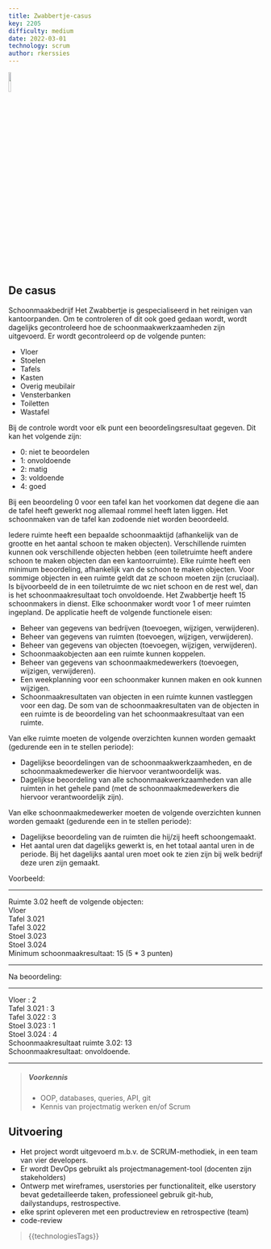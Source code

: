 ```yaml
---
title: Zwabbertje-casus
key: 2205
difficulty: medium
date: 2022-03-01
technology: scrum
author: rkerssies
---
```





<img src="{{ '/_assets/projecten/project-laptop.png' | url }}" style="width:10%;">

## De casus
Schoonmaakbedrijf Het Zwabbertje is gespecialiseerd in het reinigen van kantoorpanden. Om te controleren of dit ook goed gedaan wordt, wordt dagelijks  gecontroleerd hoe de schoonmaakwerkzaamheden zijn uitgevoerd. Er wordt gecontroleerd op de volgende punten:
*	Vloer
*	Stoelen
*	Tafels
*	Kasten
*	Overig meubilair
*	Vensterbanken
*	Toiletten
*	Wastafel

Bij de controle wordt voor elk punt een beoordelingsresultaat gegeven. Dit kan het volgende zijn:
*	0: niet te beoordelen
*	1: onvoldoende
*	2: matig
*	3: voldoende
*	4: goed

Bij een beoordeling 0 voor een tafel kan het voorkomen dat degene die aan de tafel heeft 
gewerkt nog allemaal rommel heeft laten liggen. Het schoonmaken van de tafel kan zodoende niet worden beoordeeld.

Iedere ruimte heeft een bepaalde schoonmaaktijd (afhankelijk van de grootte en het aantal schoon te maken objecten). Verschillende ruimten kunnen ook verschillende objecten hebben (een toiletruimte heeft andere schoon te maken objecten dan een kantoorruimte). Elke ruimte heeft een minimum beoordeling, afhankelijk van de schoon te maken objecten. Voor sommige objecten in een ruimte geldt dat ze schoon moeten zijn (cruciaal). Is bijvoorbeeld de in een toiletruimte de wc niet schoon en de rest wel, dan is het schoonmaakresultaat toch onvoldoende.
Het Zwabbertje heeft 15 schoonmakers in dienst. Elke schoonmaker wordt voor 1 of meer ruimten ingepland.
De applicatie heeft de volgende functionele eisen:
*	Beheer van gegevens van bedrijven (toevoegen, wijzigen, verwijderen).
*	Beheer van gegevens van ruimten (toevoegen, wijzigen, verwijderen).
*	Beheer van gegevens van objecten (toevoegen, wijzigen, verwijderen).
*	Schoonmaakobjecten aan een ruimte kunnen koppelen.
*	Beheer van gegevens van schoonmaakmedewerkers (toevoegen, wijzigen, verwijderen).
*	Een weekplanning voor een schoonmaker kunnen maken en ook kunnen wijzigen.
*	Schoonmaakresultaten van objecten in een ruimte kunnen vastleggen voor een dag. De som van de schoonmaakresultaten van de objecten in een ruimte is de beoordeling van het schoonmaakresultaat van een ruimte.

Van elke ruimte moeten de volgende overzichten kunnen worden gemaakt (gedurende een in te stellen periode):
*	Dagelijkse beoordelingen van de schoonmaakwerkzaamheden, en de schoonmaakmedewerker die hiervoor verantwoordelijk was.
*	Dagelijkse beoordeling van alle schoonmaakwerkzaamheden van alle ruimten in het gehele pand (met de schoonmaakmedewerkers die hiervoor verantwoordelijk zijn).

Van elke schoonmaakmedewerker moeten de volgende overzichten kunnen worden gemaakt (gedurende een in te stellen periode):
*	Dagelijkse beoordeling van de ruimten die hij/zij heeft schoongemaakt.
*	Het aantal uren dat dagelijks gewerkt is, en het totaal aantal uren in de periode. Bij het dagelijks aantal uren moet ook te zien zijn bij welk bedrijf deze uren zijn gemaakt.

Voorbeeld:
___________
Ruimte 3.02 heeft de volgende objecten:<br>
Vloer<br>
Tafel 3.021<br>
Tafel 3.022<br>
Stoel 3.023<br>
Stoel 3.024<br>
Minimum schoonmaakresultaat: 15 (5 * 3 punten)<br>
____________

Na beoordeling:
____________
Vloer		: 2<br>
Tafel 3.021	: 3<br>
Tafel 3.022	: 3<br>
Stoel 3.023	: 1<br>
Stoel 3.024	: 4<br>
Schoonmaakresultaat ruimte 3.02: 13<br>
Schoonmaakresultaat: onvoldoende.<br>
_______________

> ##### Voorkennis
> * OOP, databases, queries, API, git
> * Kennis van projectmatig werken en/of Scrum


## Uitvoering
* Het project wordt uitgevoerd m.b.v. de SCRUM-methodiek, in een team van vier developers.
* Er wordt DevOps gebruikt als projectmanagement-tool (docenten zijn stakeholders)
* Ontwerp met wireframes, userstories per functionaliteit, elke userstory bevat gedetailleerde taken,
  professioneel gebruik git-hub, dailystandups, restrospective.
* elke sprint opleveren met een productreview en retrospective (team)
* code-review


> {{technologiesTags}}

